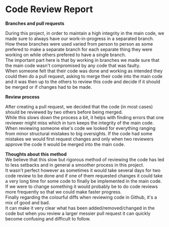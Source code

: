 # Code Review Report

**Branches and pull requests**

During this project, in order to maintain a high integrity in the main code, we made sure to always have our work-in-progress in a separated branch.   
How these branches were used varied from person to person as some prefered to make a separate branch for each separate thing they were working on while others prefered to have a single branch.   
The important part here is that by working in branches we made sure that the main code wasn't compromised by any code that was faulty.   
When someone felt that their code was done and working as intended they could then do a pull request, asking to merge their code into the main code and it was then up to the others to review this code and decide if it should be merged or if changes had to be made.   

**Review process**

After creating a pull request, we decided that the code (in most cases) should be reviewed by two others before being merged.   
While this slows down the process a bit, it helps with finding errors that one reviewer might miss which in turn keeps the integrity of the main code.   
When reviewing someone else's code we looked for everything ranging from minor structural mistakes to big oversights.
If the code had some mistakes we would first request changes and only when two reviewers approve the code it would be merged into the main code.   

**Thoughts about this method**   
We believe that this slow but rigorous method of reviewing the code has led to less setbacks and in general a smoother process in this project.   
It wasn't perfect however as sometimes it would take several days for two code review to be done and if one of them requested changes it could take a very long time for some code to finally be implemented in the main code.   
If we were to change something it would probably be to do code reviews more frequently so that we could make faster progress.   
Finally regarding the colourful diffs when reviewing code in Github, it's a mix of good and bad.   
It can make it very clear what has been added/removed/changed in the code but when you review a larger messier pull request it can quickly become confusing and difficult to follow.   
